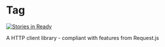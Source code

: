 # Tag
[![Stories in Ready](https://badge.waffle.io/seanstrom/tag.png?label=ready&title=Ready)](http://waffle.io/seanstrom/tag)

A HTTP client library - compliant with features from Request.js
